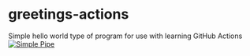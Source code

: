 # greetings-actions
Simple hello world type of program for use with learning GitHub Actions
[![Simple Pipe](https://github.com/Javanut2158/greetings-actions/actions/workflows/simple-pipe.yml/badge.svg)](https://github.com/Javanut2158/greetings-actions/actions/workflows/simple-pipe.yml)

